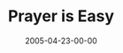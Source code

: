 ---
layout: message
category: message
series: "Fresh Breath"
title: "Prayer is Easy"
date: 2005-04-23-00-00
message_id: 123
audio: "http://s3.amazonaws.com/crossroads-media/media/legacy/mp3/Fresh_Breath_02_04_23_05_Prayer_is_Easy.mp3"
audio-duration: "29:57"
flag: "N"
---